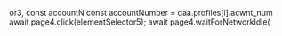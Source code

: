 or3, 
        const accountN
        const accountNumber = daa.profiles[i].acwnt_num
                        await page4.click(elementSelector5);
                        await page4.waitForNetworkIdle(
